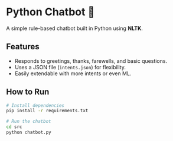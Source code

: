 # Python Chatbot 🤖

A simple rule-based chatbot built in Python using **NLTK**.

## Features
- Responds to greetings, thanks, farewells, and basic questions.
- Uses a JSON file (`intents.json`) for flexibility.
- Easily extendable with more intents or even ML.

## How to Run
```bash
# Install dependencies
pip install -r requirements.txt

# Run the chatbot
cd src
python chatbot.py
